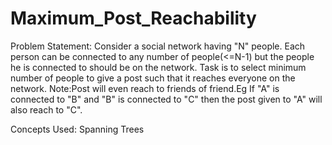 # Maximum_Post_Reachability

Problem Statement:
Consider a social network having "N" people.
Each person can be connected to any number of people(<=N-1) but the people he is connected to should be on the network.
Task is to select minimum number of people to give a post such that it reaches everyone on the network.
Note:Post will even reach to friends of friend.Eg If "A" is connected to "B" and "B" is connected to "C" then the post given to "A" will also reach to "C".

Concepts Used:
Spanning Trees

